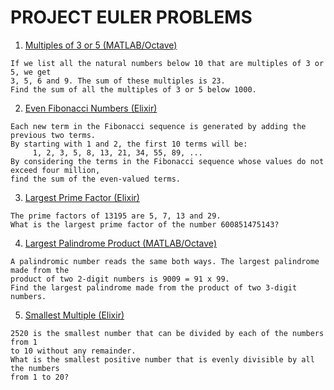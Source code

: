# PROJECT EULER PROBLEMS

1. [Multiples of 3 or 5 (MATLAB/Octave)](https://github.com/kwardynski/project_euler/tree/master/Problem001)
```
If we list all the natural numbers below 10 that are multiples of 3 or 5, we get 
3, 5, 6 and 9. The sum of these multiples is 23.
Find the sum of all the multiples of 3 or 5 below 1000.
```

2. [Even Fibonacci Numbers (Elixir)](https://github.com/kwardynski/project_euler/tree/master/Problem002)
```
Each new term in the Fibonacci sequence is generated by adding the previous two terms.
By starting with 1 and 2, the first 10 terms will be:
     1, 2, 3, 5, 8, 13, 21, 34, 55, 89, ...
By considering the terms in the Fibonacci sequence whose values do not exceed four million,
find the sum of the even-valued terms.
```

3. [Largest Prime Factor (Elixir)](https://github.com/kwardynski/project_euler/tree/master/Problem003)
```
The prime factors of 13195 are 5, 7, 13 and 29.
What is the largest prime factor of the number 600851475143?
```

4. [Largest Palindrome Product (MATLAB/Octave)](https://github.com/kwardynski/project_euler/tree/master/Problem004)
```
A palindromic number reads the same both ways. The largest palindrome made from the
product of two 2-digit numbers is 9009 = 91 x 99.
Find the largest palindrome made from the product of two 3-digit numbers.
```

5. [Smallest Multiple (Elixir)](https://github.com/kwardynski/project_euler/tree/master/Problem005)
```
2520 is the smallest number that can be divided by each of the numbers from 1 
to 10 without any remainder.
What is the smallest positive number that is evenly divisible by all the numbers
from 1 to 20?
```
